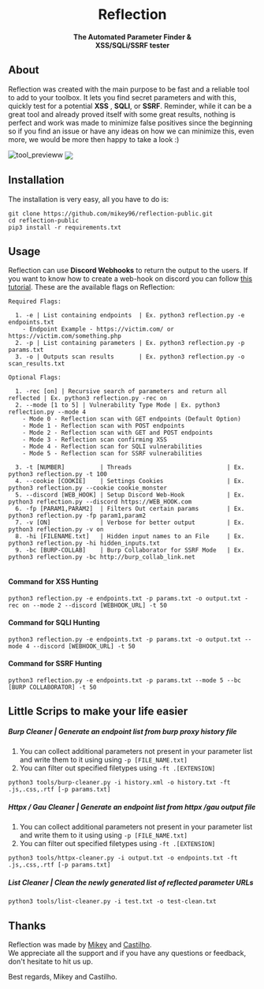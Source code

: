 <h1 align="center">Reflection</h1><h4 align="center">The Automated Parameter Finder &<br>XSS/SQLi/SSRF tester</h4>

## About

Reflection was created with the main purpose to be fast and a reliable tool to add to your toolbox. It lets you find secret parameters and with this, quickly test for a potential **XSS** , **SQLI**, or **SSRF**. Reminder, while it can be a great tool and already proved itself with some great results, nothing is perfect and work was made to minimize false positives since the beginning so if you find an issue or have any ideas on how we can minimize this, even more, we would be more then happy to take a look :)

![tool_previeww](https://user-images.githubusercontent.com/60802176/114291086-6bcab100-9a7c-11eb-8d41-401c7f32c502.gif)
<img align="center" src="https://i.ibb.co/Yf0bw1c/sshhhhhh.png">



## Installation

The installation is very easy, all you have to do is:

```
git clone https://github.com/mikey96/reflection-public.git
cd reflection-public
pip3 install -r requirements.txt
```



## Usage

Reflection can use **Discord Webhooks** to return the output to the users. If you want to know how to create a web-hook on discord you can follow [this tutorial](https://support.discord.com/hc/en-us/articles/228383668-Intro-to-Webhooks). These are the available  flags on Reflection:

```
Required Flags:

  1. -e | List containing endpoints  | Ex. python3 reflection.py -e endpoints.txt
    - Endpoint Example - https://victim.com/ or https://victim.com/something.php
  2. -p | List containing parameters | Ex. python3 reflection.py -p params.txt
  3. -o | Outputs scan results       | Ex. python3 reflection.py -o scan_results.txt

Optional Flags:
	
  1. -rec [on] | Recursive search of parameters and return all reflected | Ex. python3 reflection.py -rec on
  2. --mode [1 to 5] | Vulnerability Type Mode | Ex. python3 reflection.py --mode 4
	- Mode 0 - Reflection scan with GET endpoints (Default Option)
	- Mode 1 - Reflection scan with POST endpoints
	- Mode 2 - Reflection scan with GET and POST endpoints
	- Mode 3 - Reflection scan confirming XSS
	- Mode 4 - Reflection scan for SQLI vulnerabilities
	- Mode 5 - Reflection scan for SSRF vulnerabilities
        
  3. -t [NUMBER]          | Threads                           | Ex. python3 reflection.py -t 100
  4. --cookie [COOKIE]    | Settings Cookies                  | Ex. python3 reflection.py --cookie cookie_monster
  5. --discord [WEB_HOOK] | Setup Discord Web-Hook            | Ex. python3 reflection.py --discord https://WEB_HOOK.com
  6. -fp [PARAM1,PARAM2]  | Filters Out certain params        | Ex. python3 reflection.py -fp param1,param2
  7. -v [ON]              | Verbose for better output         | Ex. python3 reflection.py -v on
  8. -hi [FILENAME.txt]   | Hidden input names to an File     | Ex. python3 reflection.py -hi hidden_inputs.txt
  9. -bc [BURP-COLLAB]    | Burp Collaborator for SSRF Mode   | Ex. python3 reflection.py -bc http://burp_collab_link.net


```



#### Command for XSS Hunting

`python3 reflection.py -e endpoints.txt -p params.txt -o output.txt -rec on --mode 2 --discord [WEBHOOK_URL] -t 50`

#### Command for SQLI Hunting

`python3 reflection.py -e endpoints.txt -p params.txt -o output.txt --mode 4 --discord [WEBHOOK_URL] -t 50`

#### Command for SSRF Hunting

`python3 reflection.py -e endpoints.txt -p params.txt --mode 5 --bc [BURP COLLABORATOR] -t 50`



## Little Scrips to make your life easier

##### Burp Cleaner | Generate an endpoint list from burp proxy history file

1. You can collect additional parameters not present in your parameter list and write them to it using using  `-p [FILE_NAME.txt]`
2.  You can filter out specified filetypes using `-ft .[EXTENSION]`

`python3 tools/burp-cleaner.py -i history.xml -o history.txt -ft .js,.css,.rtf [-p params.txt]`



##### Httpx / Gau Cleaner | Generate an endpoint list from httpx /gau output file

1. You can collect additional parameters not present in your parameter list and write them to it using using  `-p [FILE_NAME.txt]`
2.  You can filter out specified filetypes using `-ft .[EXTENSION]`

`python3 tools/httpx-cleaner.py -i output.txt -o endpoints.txt -ft .js,.css,.rtf [-p params.txt]`



##### List Cleaner | Clean the newly generated list of reflected parameter URLs

`python3 tools/list-cleaner.py -i test.txt -o test-clean.txt`



## Thanks

Reflection was made by [Mikey](https://twitter.com/mikey96_bh) and [Castilho](https://twitter.com/castilho101).<br>We appreciate all the support and if you have any questions or feedback, don't hesitate to hit us up. 

Best regards, Mikey and Castilho.  
